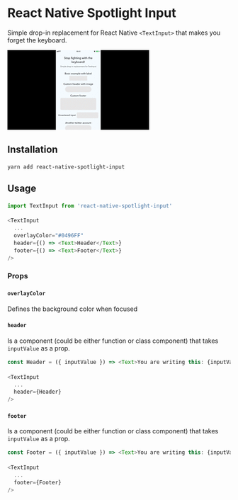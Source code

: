 # React Native Spotlight Input

Simple drop-in replacement for React Native `<TextInput>` that makes you forget the keyboard.

![Stop fighting with the keyboard!](./demo.gif)

## Installation

```
yarn add react-native-spotlight-input
```

## Usage

```js
import TextInput from 'react-native-spotlight-input'

<TextInput
  ...
  overlayColor="#0496FF"
  header={() => <Text>Header</Text>}
  footer={() => <Text>Footer</Text>}
/>
```

### Props

#### `overlayColor`

Defines the background color when focused

#### `header`

Is a component (could be either function or class component) that takes `inputValue` as a prop.

```js
const Header = ({ inputValue }) => <Text>You are writing this: {inputValue}</Text>

<TextInput
  ...
  header={Header}
/>
```

#### `footer`

Is a component (could be either function or class component) that takes `inputValue` as a prop.

```js
const Footer = ({ inputValue }) => <Text>You are writing this: {inputValue}</Text>

<TextInput
  ...
  footer={Footer}
/>
```
